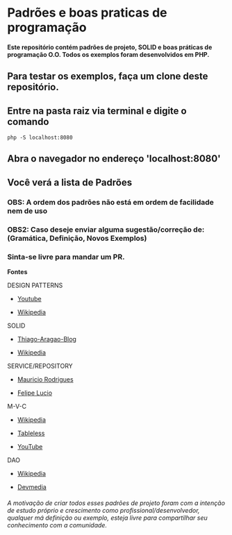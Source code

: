 # Padrões e boas praticas de programação

#### Este repositório contém padrões de projeto, SOLID e boas práticas de programação O.O. Todos os exemplos foram desenvolvidos em PHP.

## Para testar os exemplos, faça um clone deste repositório.

## Entre na pasta raiz via terminal e digite o comando

```
php -S localhost:8080
```

## Abra o navegador no endereço 'localhost:8080'

## Você verá a lista de Padrões

### OBS: A ordem dos padrões não está em ordem de facilidade nem de uso

### OBS2: Caso deseje enviar alguma sugestão/correção de: (Gramática, Definição, Novos Exemplos) 
### Sinta-se livre para mandar um PR.


**Fontes**

DESIGN PATTERNS

- [Youtube](https://www.youtube.com/playlist?list=PLF206E906175C7E07)

- [Wikipedia](https://pt.wikipedia.org/wiki/Padr%C3%A3o_de_projeto_de_software)

SOLID

- [Thiago-Aragao-Blog](https://medium.com/thiago-aragao/solid-princ%C3%ADpios-da-programa%C3%A7%C3%A3o-orientada-a-objetos-ba7e31d8fb25)

- [Wikipedia](https://pt.wikipedia.org/wiki/SOLID)

SERVICE/REPOSITORY

- [Mauricio Rodrigues](https://medium.com/laraveltips/voc%C3%AA-entende-repository-pattern-voc%C3%AA-est%C3%A1-certo-disso-d739ecaf544e)

- [Felipe Lucio](https://felipelucioquirino.wordpress.com/2012/07/17/padrao-de-projeto-repository/)

M-V-C

- [Wikipedia](https://pt.wikipedia.org/wiki/MVC)
 
- [Tableless](https://tableless.com.br/mvc-afinal-e-o-que/)

- [YouTube](https://www.youtube.com/watch?v=dTVVa2gfht8&list=PLF206E906175C7E07&index=28&t=0s)

DAO

- [Wikipedia](https://pt.wikipedia.org/wiki/Objeto_de_acesso_a_dados)

- [Devmedia](https://www.devmedia.com.br/dao-pattern-persistencia-de-dados-utilizando-o-padrao-dao/30999)

###### A motivação de criar todos esses padrões de projeto foram com a intenção de estudo próprio e crescimento como profissional/desenvolvedor, qualquer má definição ou exemplo, esteja livre para compartilhar seu conhecimento com a comunidade.
